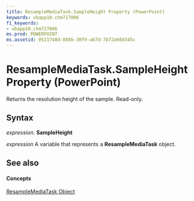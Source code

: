 ```yaml
---
title: ResampleMediaTask.SampleHeight Property (PowerPoint)
keywords: vbapp10.chm727006
f1_keywords:
- vbapp10.chm727006
ms.prod: POWERPOINT
ms.assetid: 0521748d-8885-30f9-a67d-7b72a60d345c
---
```



# ResampleMediaTask.SampleHeight Property (PowerPoint)

Returns the resolution height of the sample. Read-only.


## Syntax

 _expression_. **SampleHeight**

 _expression_ A variable that represents a **ResampleMediaTask** object.


## See also


#### Concepts


[ResampleMediaTask Object](resamplemediatask-object-powerpoint.md)

